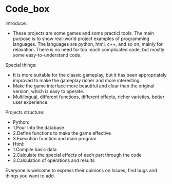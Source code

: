 # Code_box
Introduce:
- These projects are some games and some practicl tools. The main purpose is to show real-world project examples of programming languages. The languages are python, html, c++, and so on, mainly for relaxation. There is no need for too much complicated code, but mostly some easy-to-understand code.

Special things:
- It is more suitable for the classic gameplay, but it has been appropriately improved to make the gameplay richer and more interesting.
- Make the game interface more beautiful and clear than the original version, which is easy to operate.
- Multilingual, different functions, different effects, richer varieties, better user experience.

Projects structure:
- Python:
- 1.Pour into the database
- 2.Define functions to make the game effective
- 3.Execution function and main program
- Html:
- 1.Compile basic data
- 2.Calculate the special effects of each part through the code
- 3.Calculation of operations and results

Everyone is welcome to express their opinions on Issues, find bugs and things you want to add.
